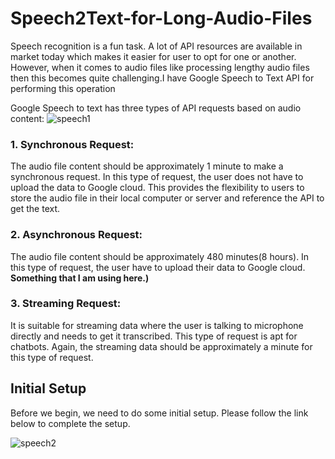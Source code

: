 # Speech2Text-for-Long-Audio-Files

Speech recognition is a fun task. A lot of API resources are available in market today which makes it easier for user to opt for one or another. However, when it comes to audio files like processing lengthy audio files then this becomes quite challenging.I have Google Speech to Text API for performing this operation

Google Speech to text has three types of API requests based on audio content:
![speech1](https://user-images.githubusercontent.com/29462447/70484067-a4691c00-1b10-11ea-9e14-87be7e40a4ad.png)

### 1. Synchronous Request:
The audio file content should be approximately 1 minute to make a synchronous request. In this type of request, the user does not have to upload the data to Google cloud. This provides the flexibility to users to store the audio file in their local computer or server and reference the API to get the text.

### 2. Asynchronous Request:
The audio file content should be approximately 480 minutes(8 hours). In this type of request, the user have to upload their data to Google cloud. **Something that I am using here.)**

### 3. Streaming Request:
It is suitable for streaming data where the user is talking to microphone directly and needs to get it transcribed. This type of request is apt for chatbots. Again, the streaming data should be approximately a minute for this type of request.

## Initial Setup
Before we begin, we need to do some initial setup. Please follow the link below to complete the setup. 


![speech2](https://user-images.githubusercontent.com/29462447/70484068-a4691c00-1b10-11ea-950a-c7c4937b081d.png)

